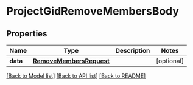 # ProjectGidRemoveMembersBody

## Properties
Name | Type | Description | Notes
------------ | ------------- | ------------- | -------------
**data** | [**RemoveMembersRequest**](RemoveMembersRequest.md) |  | [optional] 

[[Back to Model list]](../README.md#documentation-for-models) [[Back to API list]](../README.md#documentation-for-api-endpoints) [[Back to README]](../README.md)

